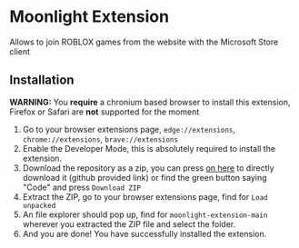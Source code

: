 # Moonlight Extension
Allows to join ROBLOX games from the website with the Microsoft Store client

## Installation
**WARNING:** You **require** a chronium based browser to install this extension, Firefox or Safari are **not** supported for the moment
1. Go to your browser extensions page, `edge://extensions`, `chrome://extensions`, `brave://extensions`
2. Enable the Developer Mode, this is absolutely required to install the extension.
3. Download the repository as a zip, you can press [on here](https://github.com/cerealwithmilk/moonlight-extension/archive/refs/heads/main.zip) to directly download it (github provided link) or find the green button saying "Code" and press `Download ZIP`
4. Extract the ZIP, go to your browser extensions page, find for `Load unpacked`
5. An file explorer should pop up, find for `moonlight-extension-main` wherever you extracted the ZIP file and select the folder.
6. And you are done! You have successfully installed the extension.

